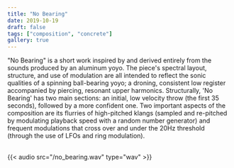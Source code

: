 ```yaml
---
title: "No Bearing"
date: 2019-10-19
draft: false
tags: ["composition", "concrete"]
gallery: true
---
```


"No Bearing" is a short work inspired by and derived entirely from the sounds
produced by an aluminum yoyo. The piece's spectral layout, structure, and use of
modulation are all intended to reflect the sonic qualities of a spinning
ball-bearing yoyo; a droning, consistent low register accompanied by piercing,
resonant upper harmonics. Structurally, 'No Bearing' has two main sections: an
initial, low velocity throw (the first 35 seconds), followed by a more confident
one. Two important aspects of the composition are its flurries of high-pitched
klangs (sampled and re-pitched by modulating playback speed with a random number
generator) and frequent modulations that cross over and under the 20Hz threshold
(through the use of LFOs and ring modulation).

\
{{< audio src="/no_bearing.wav" type="wav" >}}
